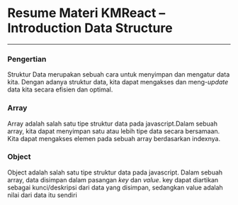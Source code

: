 # Resume Materi KMReact – Introduction Data Structure

---

### Pengertian

Struktur Data merupakan sebuah cara untuk menyimpan dan mengatur data kita. Dengan adanya struktur data, kita dapat mengakses dan meng-_update_ data kita secara efisien dan optimal.

### Array

Array adalah salah satu tipe struktur data pada javascript.Dalam sebuah array, kita dapat menyimpan satu atau lebih tipe data secara bersamaan. Kita dapat mengakses elemen pada sebuah array berdasarkan indexnya.

### Object

Object adalah salah satu tipe struktur data pada javascript. Dalam sebuah array, data disimpan dalam pasangan _key_ dan _value_. key dapat diartikan sebagai kunci/deskripsi dari data yang disimpan, sedangkan value adalah nilai dari data itu sendiri
